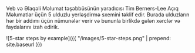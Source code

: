 Veb və Əlaqəli Məlumat təşəbbüsünün yaradıcısı Tim Berners-Lee Açıq Məlumatlar üçün 5 ulduzlu yerləşdirmə sxemini təklif edir. Burada ulduzların hər bir addımı üçün nümunələr verir və bununla birlikdə gələn xərclər və faydalarını izah edirik.

![5-star steps by example]({{ "/images/5-star-steps.png" | prepend: site.baseurl }})
